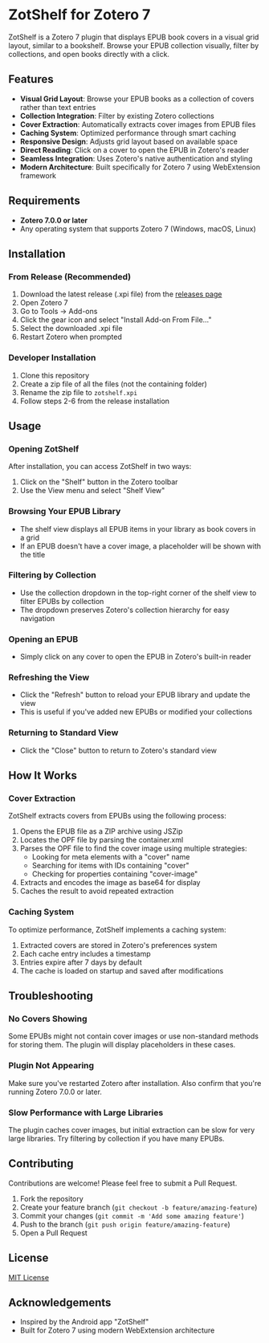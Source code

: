 # ZotShelf for Zotero 7

ZotShelf is a Zotero 7 plugin that displays EPUB book covers in a visual grid layout, similar to a bookshelf. Browse your EPUB collection visually, filter by collections, and open books directly with a click.

## Features

- **Visual Grid Layout**: Browse your EPUB books as a collection of covers rather than text entries
- **Collection Integration**: Filter by existing Zotero collections
- **Cover Extraction**: Automatically extracts cover images from EPUB files
- **Caching System**: Optimized performance through smart caching
- **Responsive Design**: Adjusts grid layout based on available space
- **Direct Reading**: Click on a cover to open the EPUB in Zotero's reader
- **Seamless Integration**: Uses Zotero's native authentication and styling
- **Modern Architecture**: Built specifically for Zotero 7 using WebExtension framework

## Requirements

- **Zotero 7.0.0 or later**
- Any operating system that supports Zotero 7 (Windows, macOS, Linux)

## Installation

### From Release (Recommended)

1. Download the latest release (.xpi file) from the [releases page](https://github.com/yourusername/zotshelf/releases)
2. Open Zotero 7
3. Go to Tools → Add-ons
4. Click the gear icon and select "Install Add-on From File..."
5. Select the downloaded .xpi file
6. Restart Zotero when prompted

### Developer Installation

1. Clone this repository
2. Create a zip file of all the files (not the containing folder)
3. Rename the zip file to `zotshelf.xpi`
4. Follow steps 2-6 from the release installation

## Usage

### Opening ZotShelf

After installation, you can access ZotShelf in two ways:

1. Click on the "Shelf" button in the Zotero toolbar
2. Use the View menu and select "Shelf View"

### Browsing Your EPUB Library

- The shelf view displays all EPUB items in your library as book covers in a grid
- If an EPUB doesn't have a cover image, a placeholder will be shown with the title

### Filtering by Collection

- Use the collection dropdown in the top-right corner of the shelf view to filter EPUBs by collection
- The dropdown preserves Zotero's collection hierarchy for easy navigation

### Opening an EPUB

- Simply click on any cover to open the EPUB in Zotero's built-in reader

### Refreshing the View

- Click the "Refresh" button to reload your EPUB library and update the view
- This is useful if you've added new EPUBs or modified your collections

### Returning to Standard View

- Click the "Close" button to return to Zotero's standard view

## How It Works

### Cover Extraction

ZotShelf extracts covers from EPUBs using the following process:

1. Opens the EPUB file as a ZIP archive using JSZip
2. Locates the OPF file by parsing the container.xml
3. Parses the OPF file to find the cover image using multiple strategies:
   - Looking for meta elements with a "cover" name
   - Searching for items with IDs containing "cover"
   - Checking for properties containing "cover-image"
4. Extracts and encodes the image as base64 for display
5. Caches the result to avoid repeated extraction

### Caching System

To optimize performance, ZotShelf implements a caching system:

1. Extracted covers are stored in Zotero's preferences system
2. Each cache entry includes a timestamp
3. Entries expire after 7 days by default
4. The cache is loaded on startup and saved after modifications

## Troubleshooting

### No Covers Showing

Some EPUBs might not contain cover images or use non-standard methods for storing them. The plugin will display placeholders in these cases.

### Plugin Not Appearing

Make sure you've restarted Zotero after installation. Also confirm that you're running Zotero 7.0.0 or later.

### Slow Performance with Large Libraries

The plugin caches cover images, but initial extraction can be slow for very large libraries. Try filtering by collection if you have many EPUBs.

## Contributing

Contributions are welcome! Please feel free to submit a Pull Request.

1. Fork the repository
2. Create your feature branch (`git checkout -b feature/amazing-feature`)
3. Commit your changes (`git commit -m 'Add some amazing feature'`)
4. Push to the branch (`git push origin feature/amazing-feature`)
5. Open a Pull Request

## License

[MIT License](LICENSE)

## Acknowledgements

- Inspired by the Android app "ZotShelf"
- Built for Zotero 7 using modern WebExtension architecture